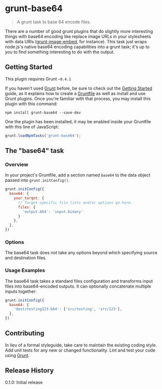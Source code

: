 # grunt-base64

> A grunt task to base 64 encode files.

There are a number of good grunt plugins that do slightly more interesting things with base64 encoding like replace image URLs in your stylesheets with data URIs ([grunt-image-embed](https://github.com/ehynds/grunt-image-embed), for instance). This task just wraps node.js's native base64 encoding capabilities into a grunt task; it's up to you to find something interesting to do with the output.

## Getting Started
This plugin requires Grunt `~0.4.1`

If you haven't used [Grunt](http://gruntjs.com/) before, be sure to check out the [Getting Started](http://gruntjs.com/getting-started) guide, as it explains how to create a [Gruntfile](http://gruntjs.com/sample-gruntfile) as well as install and use Grunt plugins. Once you're familiar with that process, you may install this plugin with this command:

```shell
npm install grunt-base64 --save-dev
```

One the plugin has been installed, it may be enabled inside your Gruntfile with this line of JavaScript:

```js
grunt.loadNpmTasks('grunt-base64');
```

## The "base64" task

### Overview
In your project's Gruntfile, add a section named `base64` to the data object passed into `grunt.initConfig()`.

```js
grunt.initConfig({
  base64: {
    your_target: {
      // Target-specific file lists and/or options go here.
      files: {
        'output.b64': 'input.binary'
      }
    },
  },
})
```

### Options
The base64 task does not take any options beyond which specifying source and destination files.

### Usage Examples
The base64 task takes a standard files configuration and transforms input files into base64-encoded outputs. It can optionally concatenate multiple inputs together:

```js
grunt.initConfig({
  base64: {
    'dest/testing123.b64': ['src/testing', 'src/123'],
  },
})
```

## Contributing
In lieu of a formal styleguide, take care to maintain the existing coding style. Add unit tests for any new or changed functionality. Lint and test your code using [Grunt](http://gruntjs.com/).

## Release History
0.1.0: Initial release
